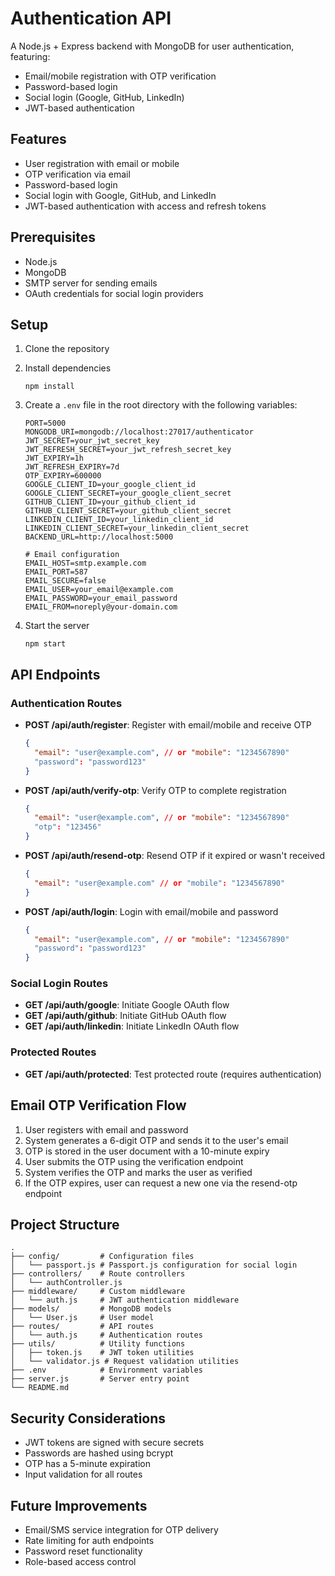 # Authentication API

A Node.js + Express backend with MongoDB for user authentication, featuring:

- Email/mobile registration with OTP verification
- Password-based login
- Social login (Google, GitHub, LinkedIn)
- JWT-based authentication

## Features

- User registration with email or mobile
- OTP verification via email
- Password-based login
- Social login with Google, GitHub, and LinkedIn
- JWT-based authentication with access and refresh tokens

## Prerequisites

- Node.js
- MongoDB
- SMTP server for sending emails
- OAuth credentials for social login providers

## Setup

1. Clone the repository
2. Install dependencies
   ```
   npm install
   ```
3. Create a `.env` file in the root directory with the following variables:

   ```
   PORT=5000
   MONGODB_URI=mongodb://localhost:27017/authenticator
   JWT_SECRET=your_jwt_secret_key
   JWT_REFRESH_SECRET=your_jwt_refresh_secret_key
   JWT_EXPIRY=1h
   JWT_REFRESH_EXPIRY=7d
   OTP_EXPIRY=600000
   GOOGLE_CLIENT_ID=your_google_client_id
   GOOGLE_CLIENT_SECRET=your_google_client_secret
   GITHUB_CLIENT_ID=your_github_client_id
   GITHUB_CLIENT_SECRET=your_github_client_secret
   LINKEDIN_CLIENT_ID=your_linkedin_client_id
   LINKEDIN_CLIENT_SECRET=your_linkedin_client_secret
   BACKEND_URL=http://localhost:5000

   # Email configuration
   EMAIL_HOST=smtp.example.com
   EMAIL_PORT=587
   EMAIL_SECURE=false
   EMAIL_USER=your_email@example.com
   EMAIL_PASSWORD=your_email_password
   EMAIL_FROM=noreply@your-domain.com
   ```

4. Start the server
   ```
   npm start
   ```

## API Endpoints

### Authentication Routes

- **POST /api/auth/register**: Register with email/mobile and receive OTP

  ```json
  {
    "email": "user@example.com", // or "mobile": "1234567890"
    "password": "password123"
  }
  ```

- **POST /api/auth/verify-otp**: Verify OTP to complete registration

  ```json
  {
    "email": "user@example.com", // or "mobile": "1234567890"
    "otp": "123456"
  }
  ```

- **POST /api/auth/resend-otp**: Resend OTP if it expired or wasn't received

  ```json
  {
    "email": "user@example.com" // or "mobile": "1234567890"
  }
  ```

- **POST /api/auth/login**: Login with email/mobile and password
  ```json
  {
    "email": "user@example.com", // or "mobile": "1234567890"
    "password": "password123"
  }
  ```

### Social Login Routes

- **GET /api/auth/google**: Initiate Google OAuth flow
- **GET /api/auth/github**: Initiate GitHub OAuth flow
- **GET /api/auth/linkedin**: Initiate LinkedIn OAuth flow

### Protected Routes

- **GET /api/auth/protected**: Test protected route (requires authentication)

## Email OTP Verification Flow

1. User registers with email and password
2. System generates a 6-digit OTP and sends it to the user's email
3. OTP is stored in the user document with a 10-minute expiry
4. User submits the OTP using the verification endpoint
5. System verifies the OTP and marks the user as verified
6. If the OTP expires, user can request a new one via the resend-otp endpoint

## Project Structure

```
.
├── config/         # Configuration files
│   └── passport.js # Passport.js configuration for social login
├── controllers/    # Route controllers
│   └── authController.js
├── middleware/     # Custom middleware
│   └── auth.js     # JWT authentication middleware
├── models/         # MongoDB models
│   └── User.js     # User model
├── routes/         # API routes
│   └── auth.js     # Authentication routes
├── utils/          # Utility functions
│   ├── token.js    # JWT token utilities
│   └── validator.js # Request validation utilities
├── .env            # Environment variables
├── server.js       # Server entry point
└── README.md
```

## Security Considerations

- JWT tokens are signed with secure secrets
- Passwords are hashed using bcrypt
- OTP has a 5-minute expiration
- Input validation for all routes

## Future Improvements

- Email/SMS service integration for OTP delivery
- Rate limiting for auth endpoints
- Password reset functionality
- Role-based access control
